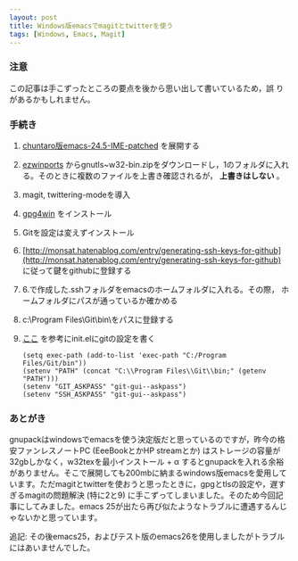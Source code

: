 ```yaml
---
layout: post
title: Windows版emacsでmagitとtwitterを使う
tags: [Windows, Emacs, Magit]
---
```


### 注意

この記事は手こずったところの要点を後から思い出して書いているため，誤
りがあるかもしれません。


### 手続き

1.  [chuntaro版emacs-24.5-IME-patched](https://github.com/chuntaro/NTEmacs64/blob/master/emacs-24.5-IME-patched.zip) を展開する
2.  [ezwinports](https://sourceforge.net/projects/ezwinports/) からgnutls~w32-bin.zipをダウンロードし，1のフォルダに入れ
    る。そのときに複数のファイルを上書き確認されるが， **上書きはしない** 。
3.  magit, twittering-modeを導入
4.  [gpg4win](https://www.gpg4win.org/) をインストール
5.  Gitを設定は変えずインストール
6.  [http://monsat.hatenablog.com/entry/generating-ssh-keys-for-github](http://monsat.hatenablog.com/entry/generating-ssh-keys-for-github)
    に従って鍵をgithubに登録する
7.  6.で作成した.sshフォルダをemacsのホームフォルダに入れる。その際，
    ホームフォルダにパスが通っているか確かめる
8.  c:\Program Files\Git\bin\\をパスに登録する
9.  [ここ](http://stackoverflow.com/questions/16884377/magit-is-very-slow-when-committing-on-windows) を参考にinit.elにgitの設定を書く
    
        (setq exec-path (add-to-list 'exec-path "C:/Program Files/Git/bin"))
        (setenv "PATH" (concat "C:\\Program Files\\Git\\bin;" (getenv "PATH")))
        (setenv "GIT_ASKPASS" "git-gui--askpass")
        (setenv "SSH_ASKPASS" "git-gui--askpass")


### あとがき

gnupackはwindowsでemacsを使う決定版だと思っているのですが，昨今の格安ファンレスノートPC (EeeBookとかHP streamとか) はストレージの容量が32gbしかなく，w32texを最小インストール + &alpha; するとgnupackを入れる余裕がありません。そこで展開しても200mbに納まるwindows版emacsを愛用しています。ただmagitとtwitterを使おうと思ったときに，gpgとtlsの設定や，遅すぎるmagitの問題解決 (特に2と9) に手こずってしまいました。そのため今回記事にしてみました。emacs 25が出たら再び似たようなトラブルに遭遇するんじゃないかと思っています。

追記: その後emacs25，およびテスト版のemacs26を使用しましたがトラブルにはあいませんでした。

